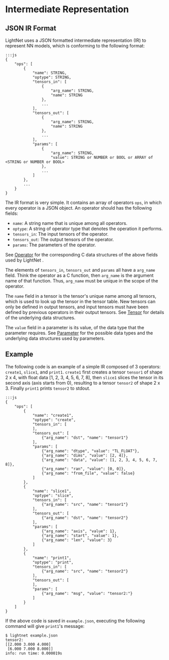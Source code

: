 # Intermediate Representation

## JSON IR Format

LightNet uses a JSON formatted intermediate representation (IR) to represent
NN models, which is conforming to the following format:

    :::js
    {
        "ops": [
            {
                "name": STRING,
                "optype": STRING,
                "tensors_in": [
                    {
                        "arg_name": STRING,
                        "name": STRING
                    },
                    ...
                ],
                "tensors_out": [
                    {
                        "arg_name": STRING, 
                        "name": STRING
                    },
                    ...
                ],
                "params": [
                    {
                        "arg_name": STRING,
                        "value": STRING or NUMBER or BOOL or ARRAY of <STRING or NUMBER or BOOL>
                    },
                    ...
                ]
            },
            ...
        }
    }

The IR format is very simple. It contains an array of operators `ops`, in which
every operator is a JSON object. An operator should has the following fields:

- `name`: A string name that is unique among all operators.
- `optype`: A string of operator type that denotes the operation it performs.
- `tensors_in`: The input tensors of the operator.
- `tensors_out`: The output tensors of the operator.
- `params`: The parameters of the operator.

 See [Operator](Data-Structures.md#operator) for the corresponding C data
 structures of the above fields used by LightNet .

The elements of `tensors_in`, `tensors_out` and `params` all have a `arg_name` 
field. Think the operator as a C function, then `arg_name` is the argument name 
of that function. Thus, `arg_name` must be unique in the scope of the operator.

The `name` field in a tensor is the tensor's unique name among all tensors,
which is used to look up the tensor in the tensor table. New tensors can only be
defined in output tensors, and input tensors must have been defined by previous
operators in their output tensors.
See [Tensor](Data-Structures.md#tensor) for details of the underlying data 
structures.

The `value` field in a parameter is its value, of the data type that the 
parameter requires. See [Parameter](Data-Structures.md#parameter) for
the possible data types and the underlying data structures used by parameters.

## Example

The following code is an example of a simple IR composed of 3 operators: `create1`,
`slice1`, and `print1`. `create1` first creates a tensor `tensor1` of shape
2 x 4, with float data [1, 2, 3, 4, 5, 6, 7, 8], then `slice1` slices the tensor
in its second axis (axis starts from 0), resulting to a tensor `tensor2` of
shape 2 x 3. Finally `print1` prints `tensor2` to stdout.

    :::js
    {
        "ops": [
            {
                "name": "create1",
                "optype": "create",
                "tensors_in": [
                ],
                "tensors_out": [
                    {"arg_name": "dst", "name": "tensor1"}
                ],
                "params": [
                    {"arg_name": "dtype", "value": "TL_FLOAT"},
                    {"arg_name": "dims", "value": [2, 4]},
                    {"arg_name": "data", "value": [1, 2, 3, 4, 5, 6, 7, 8]},
                    {"arg_name": "ran", "value": [0, 0]},
                    {"arg_name": "from_file", "value": false}
                ]
            },
            {
                "name": "slice1",
                "optype": "slice",
                "tensors_in": [
                    {"arg_name": "src", "name": "tensor1"}
                ],
                "tensors_out": [
                    {"arg_name": "dst", "name": "tensor2"}
                ],
                "params": [
                    {"arg_name": "axis", "value": 1},
                    {"arg_name": "start", "value": 1},
                    {"arg_name": "len", "value": 3}
                ]
            },
            {
                "name": "print1",
                "optype": "print",
                "tensors_in": [
                    {"arg_name": "src", "name": "tensor2"}
                ],
                "tensors_out": [
                ],
                "params": [
                    {"arg_name": "msg", "value": "tensor2:"}
                ]
            }
        ]
    }

If the above code is saved in `example.json`, executing the following 
command will give `print1`'s message:

    $ lightnet example.json
    tensor2:
    [[2.000 3.000 4.000]
     [6.000 7.000 8.000]]
    info: run time: 0.000019s
